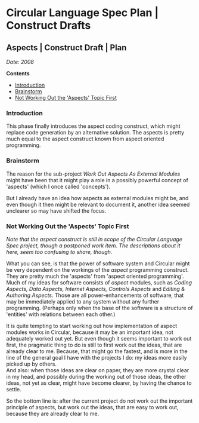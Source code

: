 ﻿Circular Language Spec Plan | Construct Drafts
==============================================

Aspects | Construct Draft | Plan
--------------------------------

*Date: 2008*

__Contents__

- [Introduction](#introduction)
- [Brainstorm](#brainstorm)
- [Not Working Out the 'Aspects' Topic First](#not-working-out-the-aspects-topic-first)

### Introduction

This phase finally introduces the aspect coding construct, which might replace code generation by an alternative solution. The aspects is pretty much equal to the aspect construct known from aspect oriented programming.

### Brainstorm

The reason for the sub-project *Work Out Aspects As External Modules* might have been that it might play a role in a possibly powerful concept of 'aspects' (which I once called 'concepts').

But I already have an idea how aspects as external modules might be, and even though it then might be relevant to document it, another idea seemed unclearer so may have shifted the focus.

### Not Working Out the 'Aspects' Topic First

*Note that the aspect construct is still in scope of the Circular Language Spec project, though a postponed work item. The descriptions about it here, seem too confusing to share, though.*

What you can see, is that the power of software system and Circular might be very dependent on the workings of the *aspect* programming construct. They are pretty much the 'aspects' from 'aspect oriented programming'. Much of my ideas for software consists of *aspect* modules, such as *Coding Aspects, Data Aspects, Internet Aspects, Controls Aspects* and *Editing & Authoring Aspects*. Those are all power-enhancements of software, that may be immediately applied to any system without any further programming. (Perhaps only when the base of the software is a structure of 'entities' with relations between each other.)

It is quite tempting to start working out how implementation of aspect modules works in Circular, because it may be an important idea, not adequately worked out yet. But even though it seems important to work out first, the pragmatic thing to do is still to first work out the ideas, that are already clear to me. Because, that might go the fastest, and is more in the line of the general goal I have with the projects I do: my ideas more easily picked up by others.  
And also: when those ideas are clear on paper, they are more crystal clear in my head, and possibly during the working out of those ideas, the other ideas, not yet as clear, might have become clearer, by having the chance to settle.

So the bottom line is: after the current project do not work out the important principle of aspects, but work out the ideas, that are easy to work out, because they are already clear to me.